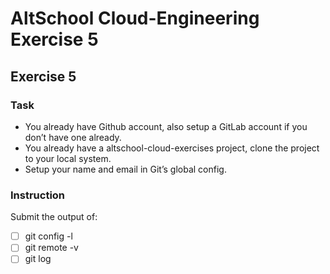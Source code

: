 # AltSchool Cloud-Engineering Exercise 5

## Exercise 5

### Task

* You already have Github account, also setup a GitLab account if you don’t have one already.
* You already have a altschool-cloud-exercises project, clone the project to your local system.
* Setup your name and email in Git’s global config.

### Instruction

Submit the output of:

* [ ] git config -l
* [ ] git remote -v
* [ ] git log
